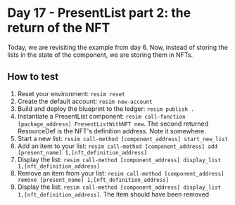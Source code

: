 # Day 17 - PresentList part 2: the return of the NFT
Today, we are revisiting the example from day 6. Now, instead of storing the lists in the state of the component, we are storing them in NFTs.

## How to test
1. Reset your environment: `resim reset`
1. Create the default account: `resim new-account`
1. Build and deploy the blueprint to the ledger: `resim publish .`
1. Instantiate a PresentList component: `resim call-function [package_address] PresentListWithNFT new`. The second returned ResourceDef is the NFT's definition address. Note it somewhere.
1. Start a new list: `resim call-method [component_address] start_new_list`
1. Add an item to your list: `resim call-method [component_address] add [present_name] 1,[nft_definition_address]`
1. Display the list: `resim call-method [component_address] display_list 1,[nft_definition_address]`
1. Remove an item from your list: `resim call-method [component_address] remove [present_name] 1,[nft_definition_address]`
1. Display the list: `resim call-method [component_address] display_list 1,[nft_definition_address]`. The item should have been removed